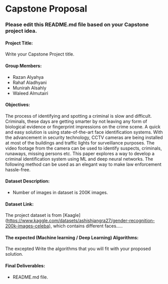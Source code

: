 # Capstone Proposal


### Please edit this README.md file based on your Capstone project idea.

#### Project Title:
Write your Capstone Project title.

#### Group Members:
- Razan Alyahya
- Rahaf Aladhyani
- Munirah Alsahly
- Waleed Almutairi

#### Objectives:
The process of identifying and spotting a criminal is slow and difficult. Criminals, these days are getting smarter by not leaving any form of biological evidence or fingerprint impressions on the crime scene. A quick and easy solution is using state-of-the-art face identification systems. With the advancement in security technology, CCTV cameras are being installed at most of the buildings and traffic lights for surveillance purposes. The video footage from the camera can be used to identify suspects, criminals, runaways, missing persons etc. This paper explores a way to develop a criminal identification system using ML and deep neural networks. The following method can be used as an elegant way to make law enforcement hassle-free.


#### Dataset Description:
- Number of images in dataset is 200K images.

#### Dataset Link:
The project dataset is from [Kaagle] (https://www.kaggle.com/datasets/ashishjangra27/gender-recognition-200k-images-celeba), which contains different faces.....


#### The expected (Machine learning / Deep Learning) Algorithms:
The excepted 
Write the algorithms that you will fit with your proposed solution.

#### Final Deliverables:
- README.md file.
